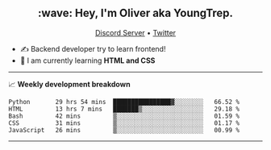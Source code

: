 <h2 align="center">:wave: Hey, I'm Oliver aka YoungTrep.</h2>
<p align="center">
  <a href="https://discord.gg/CfRPnCDEaN">Discord Server</a> •
  <a href="https://twitter.com/trep_young">Twitter</a>
</p>

- ✍️ Backend developer try to learn frontend!
- 📝 I am currently learning **HTML and CSS**

-------

📈 **Weekly development breakdown**
<!--START_SECTION:waka-->
```text
Python       29 hrs 54 mins  ████████████████▓░░░░░░░░   66.52 % 
HTML         13 hrs 7 mins   ███████▒░░░░░░░░░░░░░░░░░   29.18 % 
Bash         42 mins         ▒░░░░░░░░░░░░░░░░░░░░░░░░   01.59 % 
CSS          31 mins         ▒░░░░░░░░░░░░░░░░░░░░░░░░   01.17 % 
JavaScript   26 mins         ▒░░░░░░░░░░░░░░░░░░░░░░░░   00.99 % 
```
<!--END_SECTION:waka-->

-------
